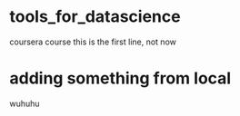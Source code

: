 # tools_for_datascience
coursera course
this is the first line, not now
# adding something from local 
wuhuhu